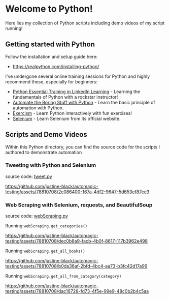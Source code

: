 # Welcome to Python!

Here lies my collection of Python scripts including demo videos of my script running!

## Getting started with Python

Follow the installation and setup guide here:

- https://realpython.com/installing-python/

I've undergone several online training sessions for Python and highly recommend these, especially for beginners:

- [Python Essential Training in LinkedIn Learning](https://www.linkedin.com/learning/python-essential-training-18764650) - Learning the fundamentals of Python with a rockstar instructor!
- [Automate the Boring Stuff with Python](https://automatetheboringstuff.com/) - Learn the basic principle of automation with Python.
- [Exercism](https://exercism.org/) - Learn Python interactively with fun exercises!
- [Selenium](https://www.selenium.dev/documentation/webdriver/getting_started/install_library/) - Learn Selenium from its official website.

## Scripts and Demo Videos

Within this Python directory, you can find the source code for the scripts I authored to demonstrate automation

### Tweeting with Python and Selenium

source code: [tweet.py](tweet.py)

https://github.com/justine-black/automagic-testing/assets/78810708/2c086400-167a-4df2-9647-5d653ef87ce3

### Web Scraping with Selenium, requests, and BeautifulSoup

source code: [webScraping.py](webScraping.py)

Running `webScraping.get_categories()`

https://github.com/justine-black/automagic-testing/assets/78810708/dec0b8a9-facb-4b0f-8617-117b3962e498

Running `webScraping.get_all_books()`

https://github.com/justine-black/automagic-testing/assets/78810708/b0da36af-2bfd-4bc4-aa73-b3fc42d17a99

Running `webScraping.get_all_from_category(category)`

https://github.com/justine-black/automagic-testing/assets/78810708/dac16728-fd73-4f5e-99e9-48c0b2b4c5aa
